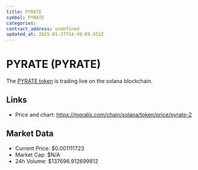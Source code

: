 ```yaml
---
title: PYRATE
symbol: PYRATE
categories: 
contract_address: undefined
updated_at: 2025-01-27T14:49:09.452Z
---
```


# PYRATE (PYRATE)
The [PYRATE token](https://moralis.com/chain/solana/token/price/pyrate-2) is trading live on the solana blockchain.

## Links
- Price and chart: https://moralis.com/chain/solana/token/price/pyrate-2

## Market Data
- Current Price: $0.001111723
- Market Cap: $N/A
- 24h Volume: $137696.912699812
